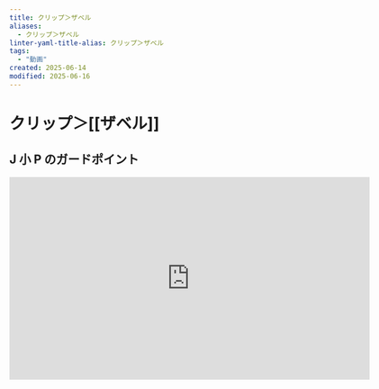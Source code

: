 ```yaml
---
title: クリップ＞ザベル
aliases:
  - クリップ＞ザベル
linter-yaml-title-alias: クリップ＞ザベル
tags:
  - "動画"
created: 2025-06-14
modified: 2025-06-16
---
```


# クリップ＞[[ザベル]]

## J 小 P のガードポイント

<iframe width="640" height="360" src="https://www.youtube.com/embed/MsN9QH4GIws?si=iPlfXYACSufK5R66&amp;clip=Ugkx5QlIQM6O-umRIs93XB_DHpTQkLq8ZUar&amp;clipt=EKeyggIYr9mCAg" title="YouTube video player" frameborder="0" allow="accelerometer; autoplay; clipboard-write; encrypted-media; gyroscope; picture-in-picture; web-share" referrerpolicy="strict-origin-when-cross-origin" allowfullscreen></iframe>
